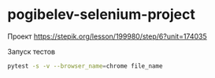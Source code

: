 # pogibelev-selenium-project
Проект https://stepik.org/lesson/199980/step/6?unit=174035

Запуск тестов
```bash
pytest -s -v --browser_name=chrome file_name
```

